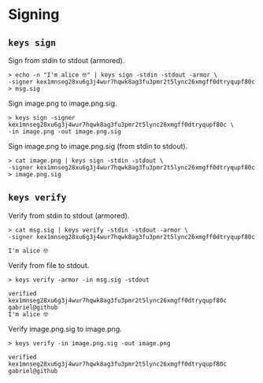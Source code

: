 # Signing

## `keys sign`

Sign from stdin to stdout (armored).

```shell
> echo -n "I'm alice 🤓" | keys sign -stdin -stdout -armor \
-signer kex1mnseg28xu6g3j4wur7hqwk8ag3fu3pmr2t5lync26xmgff0dtryqupf80c > msg.sig
```

Sign image.png to image.png.sig.

```shell
> keys sign -signer kex1mnseg28xu6g3j4wur7hqwk8ag3fu3pmr2t5lync26xmgff0dtryqupf80c \
-in image.png -out image.png.sig
```

Sign image.png to image.png.sig (from stdin to stdout).

```shell
> cat image.png | keys sign -stdin -stdout \
-signer kex1mnseg28xu6g3j4wur7hqwk8ag3fu3pmr2t5lync26xmgff0dtryqupf80c > image.png.sig
```

## `keys verify`

Verify from stdin to stdout (armored).

```shell
> cat msg.sig | keys verify -stdin -stdout -armor \
-signer kex1mnseg28xu6g3j4wur7hqwk8ag3fu3pmr2t5lync26xmgff0dtryqupf80c

I'm alice 🤓
```

Verify from file to stdout.

```shell
> keys verify -armor -in msg.sig -stdout

verified kex1mnseg28xu6g3j4wur7hqwk8ag3fu3pmr2t5lync26xmgff0dtryqupf80c gabriel@github
I'm alice 🤓
```

Verify image.png.sig to image.png.

```shell
> keys verify -in image.png.sig -out image.png

verified kex1mnseg28xu6g3j4wur7hqwk8ag3fu3pmr2t5lync26xmgff0dtryqupf80c gabriel@github
```
